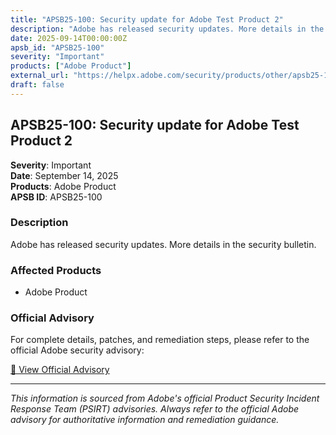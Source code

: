 ```yaml
---
title: "APSB25-100: Security update for Adobe Test Product 2"
description: "Adobe has released security updates. More details in the security bulletin."
date: 2025-09-14T00:00:00Z
apsb_id: "APSB25-100"
severity: "Important"
products: ["Adobe Product"]
external_url: "https://helpx.adobe.com/security/products/other/apsb25-100.html"
draft: false
---
```


## APSB25-100: Security update for Adobe Test Product 2

**Severity**: Important  
**Date**: September 14, 2025  
**Products**: Adobe Product  
**APSB ID**: APSB25-100

### Description

Adobe has released security updates. More details in the security bulletin.

### Affected Products

- Adobe Product


### Official Advisory

For complete details, patches, and remediation steps, please refer to the official Adobe security advisory:

[🔗 View Official Advisory](https://helpx.adobe.com/security/products/other/apsb25-100.html)

---

*This information is sourced from Adobe's official Product Security Incident Response Team (PSIRT) advisories. Always refer to the official Adobe advisory for authoritative information and remediation guidance.*
